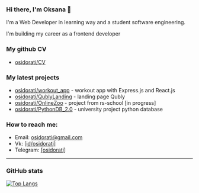 ### Hi there, I'm Oksana 👋

I'm a Web Developer in learning way and a student software engineering.

I'm building my career as a frontend developer

### My github CV
 * [osidorati/CV](https://osidorati.github.io/rsschool-cv/cv)

### My latest projects
  * [osidorati/workout_app](https://github.com/osidorati/workout_app) - workout app with Express.js and React.js
  * [osidorati/QublyLanding](https://github.com/osidorati/QublyLanding) - landing page Qubly
  * [osidorati/OnlineZoo](https://github.com/osidorati/OnlineZoo) - project from rs-school [in progress]
  * [osidorati/PythonDB_2.0](https://github.com/osidorati/PythonDB_2.0) - university project python database
  

### How to reach me:
  * Email: osidorati@gmail.com 
  * Vk: [[id/osidorati]](https://vk.com/osidorati)
  * Telegram: [[osidorati]](https://t.me/osidorati)

*************************
### GitHub stats

[![Top Langs](https://github-readme-stats.vercel.app/api/top-langs/?username=osidorati)](https://github.com/osidorati/github-readme-stats)

